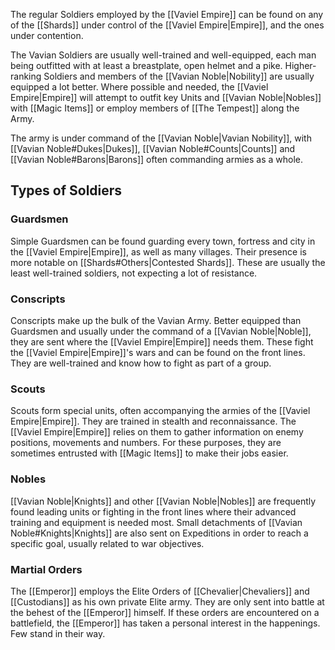 The regular Soldiers employed by the [[Vaviel Empire]] can be found on any of the [[Shards]] under control of the [[Vaviel Empire|Empire]], and the ones under contention.

The Vavian Soldiers are usually well-trained and well-equipped, each man being outfitted with at least a breastplate, open helmet and a pike. Higher-ranking Soldiers and members of the [[Vavian Noble|Nobility]] are usually equipped a lot better. Where possible and needed, the [[Vaviel Empire|Empire]] will attempt to outfit key Units and [[Vavian Noble|Nobles]] with [[Magic Items]] or employ members of [[The Tempest]] along the Army.

The army is under command of the [[Vavian Noble|Vavian Nobility]], with [[Vavian Noble#Dukes|Dukes]], [[Vavian Noble#Counts|Counts]] and [[Vavian Noble#Barons|Barons]] often commanding armies as a whole.

## Types of Soldiers
### Guardsmen
Simple Guardsmen can be found guarding every town, fortress and city in the [[Vaviel Empire|Empire]], as well as many villages. Their presence is more notable on [[Shards#Others|Contested Shards]]. These are usually the least well-trained soldiers, not expecting a lot of resistance.

### Conscripts
Conscripts make up the bulk of the Vavian Army. Better equipped than Guardsmen and usually under the command of a [[Vavian Noble|Noble]], they are sent where the [[Vaviel Empire|Empire]] needs them. These fight the [[Vaviel Empire|Empire]]'s wars and can be found on the front lines. They are well-trained and know how to fight as part of a group.

### Scouts
Scouts form special units, often accompanying the armies of the [[Vaviel Empire|Empire]]. They are trained in stealth and reconnaissance. The [[Vaviel Empire|Empire]] relies on them to gather information on enemy positions, movements and numbers. For these purposes, they are sometimes entrusted with [[Magic Items]] to make their jobs easier.

### Nobles
[[Vavian Noble|Knights]] and other [[Vavian Noble|Nobles]] are frequently found leading units or fighting in the front lines where their advanced training and equipment is needed most. Small detachments of [[Vavian Noble#Knights|Knights]] are also sent on Expeditions in order to reach a specific goal, usually related to war objectives.

### Martial Orders
The [[Emperor]] employs the Elite Orders of [[Chevalier|Chevaliers]] and [[Custodians]] as his own private Elite army. They are only sent into battle at the behest of the [[Emperor]] himself. If these orders are encountered on a battlefield, the [[Emperor]] has taken a personal interest in the happenings. Few stand in their way.